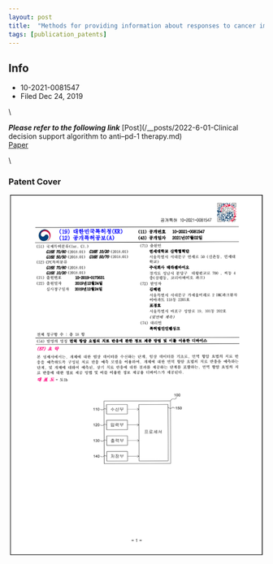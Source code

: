 ```yaml
---
layout: post
title:  "Methods for providing information about responses to cancer immunotherapy and devices using the same"
tags: [publication_patents]
---
```

## Info
- 10-2021-0081547
- Filed Dec 24, 2019

\

***Please refer to the following link***
[Post](/__posts/2022-6-01-Clinical decision support algorithm to anti–pd-1 therapy.md)  
[Paper](https://www.ejcancer.com/article/S0959-8049(21)00328-2/fulltext#%20)  

\

### Patent Cover 
![score](/assets/patent_pd/patent_pdl1_front.png)
